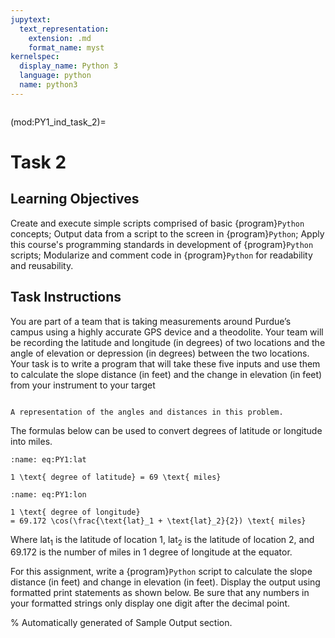```yaml
---
jupytext:
  text_representation:
    extension: .md
    format_name: myst
kernelspec:
  display_name: Python 3
  language: python
  name: python3
---
```

```{include} /macros.md
```

(mod:PY1_ind_task_2)=
# Task 2

## Learning Objectives  

Create and execute simple scripts comprised of basic {program}`Python` concepts;
Output data from a script to the screen in {program}`Python`; Apply this
course's programming standards in development of {program}`Python` scripts;
Modularize and comment code in {program}`Python` for readability and
reusability. 


## Task Instructions

You are part of a team that is taking measurements around Purdue’s campus using
a highly accurate GPS device and a theodolite. Your team will be recording the
latitude and longitude (in degrees) of two locations and the angle of elevation
or depression (in degrees) between the two locations. Your task is to write a
program that will take these five inputs and use them to calculate the slope
distance (in feet) and the change in elevation (in feet) from your instrument to
your target


```{figure} ../figures/geometry.png

A representation of the angles and distances in this problem.
```

The formulas below can be used to convert degrees of latitude or longitude into
miles.  
 
```{math}
:name: eq:PY1:lat

1 \text{ degree of latitude} = 69 \text{ miles}
```

```{math}
:name: eq:PY1:lon

1 \text{ degree of longitude}
= 69.172 \cos(\frac{\text{lat}_1 + \text{lat}_2}{2}) \text{ miles}
```
 
Where $\text{lat}_1$ is the latitude of location 1, $\text{lat}_2$ is the
latitude of location 2, and $69.172$ is the number of miles in $1$ degree of
longitude at the equator.

For this assignment, write a {program}`Python` script to calculate the slope
distance (in feet) and change in elevation (in feet). Display the output using
formatted print statements as shown below. Be sure that any numbers in your
formatted strings only display one digit after the decimal point.


% Automatically generated of Sample Output section.
```{include} ../../_build/intermediate/M05/reference/ind_2_sample_output.md
```